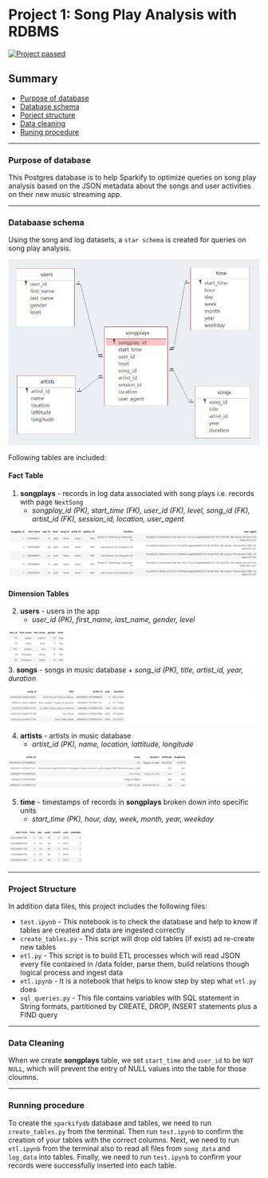 # Project 1: Song Play Analysis with RDBMS
[![Project passed](https://img.shields.io/badge/project-passed-success.svg)](https://img.shields.io/badge/project-passed-success.svg)

## Summary
* [Purpose of database](#purpose-database)
* [Database schema](#database-schema)
* [Porject structure](#project-structure)
* [Data cleaning](#data-cleaning)
* [Runing procedure](#runing-procedure)

------------------------------------------
### Purpose of database
This Postgres database is to help Sparkify to optimize queries on song play analysis based on the JSON metadata about the songs and user activities on their new music streaming app. 


--------------------------------------------
### Databaase schema
Using the song and log datasets, a `star schema` is created for queries on song play analysis. 

![schema](images/schema.PNG)

Following tables are included:
#### Fact Table 
1. **songplays** - records in log data associated with song plays i.e. records with page `NextSong` 
    + *songplay_id (PK), start_time (FK), user_id (FK), level, song_id (FK), artist_id (FK), session_id, location, user_agent*
    
![songplay table](images/songplay_table.PNG)

#### Dimension Tables 
2. **users** - users in the app 
    + *user_id (PK), first_name, last_name, gender, level*
    
![songplay table](images/users_table.PNG)
3. **songs** - songs in music database
    + *song_id (PK), title, artist_id, year, duration*
    
![songplay table](images/songs_table.PNG)

4. **artists** - artists in music database
    + *artist_id (PK), name, location, lattitude, longitude*
    
![songplay table](images/artists_table.PNG)

5. **time** - timestamps of records in **songplays** broken down into specific units
    + *start_time (PK), hour, day, week, month, year, weekday*
    
![songplay table](images/time_table.PNG)

--------------------------------------------
### Project Structure 
In addition data files, this project includes the following files:
+ `test.ipynb` - This notebook is to check the database and help to know if tables are created and data are ingested correctly 
+ `create_tables.py` - This script will drop old tables (if exist) ad re-create new tables
+ `etl.py` - This script is to build ETL processes which will read JSON every file contained in /data folder, parse them, build relations though logical process and ingest data 
+ `etl.ipynb` - It is a notebook that helps to know step by step what `etl.py` does
+ `sql_queries.py` - This file contains variables with SQL statement in String formats, partitioned by CREATE, DROP, INSERT statements plus a FIND query 

--------------------------------------------
### Data Cleaning
When we create **songplays** table, we set `start_time` and `user_id` to be `NOT NULL`, which will prevent the entry of NULL values into the table for those cloumns. 

--------------------------------------------
### Running procedure

To create the `sparkifydb` database and tables, we need to run `create_tables.py` from the terminal. Then run `test.ipynb` to confirm the creation of your tables with the correct columns. Next, we need to run `etl.ipynb` from the terminal also to read all files from `song_data` and `log_data` into tables. Finally, we need to run `test.ipynb` to confirm your records were successfully inserted into each table.









